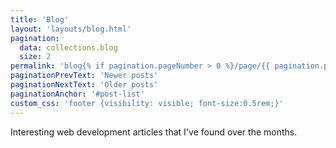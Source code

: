 ```yaml
---
title: 'Blog'
layout: 'layouts/blog.html'
pagination:
  data: collections.blog
  size: 2
permalink: 'blog{% if pagination.pageNumber > 0 %}/page/{{ pagination.pageNumber }}{% endif %}/index.html'
paginationPrevText: 'Newer posts'
paginationNextText: 'Older posts'
paginationAnchor: '#post-list'
custom_css: 'footer {visibility: visible; font-size:0.5rem;}'
---
```


Interesting web development articles that I've found over the months.
